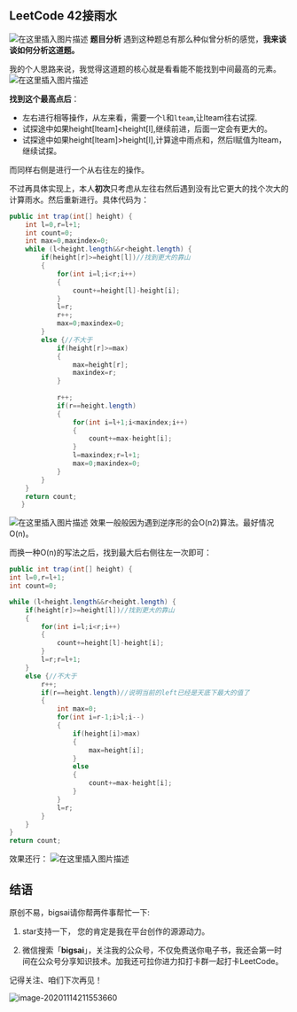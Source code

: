 ## LeetCode 42接雨水

![在这里插入图片描述](https://img-blog.csdnimg.cn/20201018144227454.png?x-oss-process=image/watermark,type_ZmFuZ3poZW5naGVpdGk,shadow_10,text_aHR0cHM6Ly9ibG9nLmNzZG4ubmV0L3FxXzQwNjkzMTcx,size_1,color_FFFFFF,t_70)
**题目分析**
遇到这种题总有那么种似曾分析的感觉，**我来谈谈如何分析这道题。**

我的个人思路来说，我觉得这道题的核心就是看看能不能找到中间最高的元素。
![在这里插入图片描述](https://img-blog.csdnimg.cn/20201018163008793.png?x-oss-process=image/watermark,type_ZmFuZ3poZW5naGVpdGk,shadow_10,text_aHR0cHM6Ly9ibG9nLmNzZG4ubmV0L3FxXzQwNjkzMTcx,size_1,color_FFFFFF,t_70)

**找到这个最高点后**：
- 左右进行相等操作，从左来看，需要一个`l`和`lteam`,让lteam往右试探.
- 试探途中如果height[lteam]<height[l],继续前进，后面一定会有更大的。
- 试探途中如果height[lteam]>height[l],计算途中雨点和，然后l赋值为lteam，继续试探。

而同样右侧是进行一个从右往左的操作。

不过再具体实现上，本人**初次**只考虑从左往右然后遇到没有比它更大的找个次大的计算雨水。然后重新进行。具体代码为：

```java
public int trap(int[] height) {
    int l=0,r=l+1;
	int count=0;
	int max=0,maxindex=0;
	while (l<height.length&&r<height.length) {
		if(height[r]>=height[l])//找到更大的靠山
		{
			for(int i=l;i<r;i++)
			{
				count+=height[l]-height[i];
			}
			l=r;
			r++;
			max=0;maxindex=0;
		}
		else {//不大于
			if(height[r]>=max)
			{
				max=height[r];
				maxindex=r;
			}
	        
			r++;
			if(r==height.length)
			{
				for(int i=l+1;i<maxindex;i++)
				{
					count+=max-height[i];
				}
				l=maxindex;r=l+1;
				max=0;maxindex=0;
			}
		}
	}
	return count;
   }
```
![在这里插入图片描述](https://img-blog.csdnimg.cn/20201018164618572.png?x-oss-process=image/watermark,type_ZmFuZ3poZW5naGVpdGk,shadow_10,text_aHR0cHM6Ly9ibG9nLmNzZG4ubmV0L3FxXzQwNjkzMTcx,size_1,color_FFFFFF,t_70)
效果一般般因为遇到逆序形的会O(n2)算法。最好情况O(n)。

而换一种O(n)的写法之后，找到最大后右侧往左一次即可：

```java
public int trap(int[] height) {
int l=0,r=l+1;
int count=0;

while (l<height.length&&r<height.length) {
	if(height[r]>=height[l])//找到更大的靠山
	{
		for(int i=l;i<r;i++)
		{
			count+=height[l]-height[i];
		}
		l=r;r=l+1;
	}
	else {//不大于
		r++;
		if(r==height.length)//说明当前的left已经是天底下最大的值了
		{
			int max=0;
			for(int i=r-1;i>l;i--)
			{
				if(height[i]>max)
				{
					max=height[i];
				}
				else
				{
					count+=max-height[i];
				}
			}
			l=r;
		}
	}
}
return count;
```
效果还行：
![在这里插入图片描述](https://img-blog.csdnimg.cn/20201018165038973.png?x-oss-process=image/watermark,type_ZmFuZ3poZW5naGVpdGk,shadow_10,text_aHR0cHM6Ly9ibG9nLmNzZG4ubmV0L3FxXzQwNjkzMTcx,size_1,color_FFFFFF,t_70)



## 结语

原创不易，bigsai请你帮两件事帮忙一下:

1. star支持一下， 您的肯定是我在平台创作的源源动力。

2. 微信搜索「**bigsai**」，关注我的公众号，不仅免费送你电子书，我还会第一时间在公众号分享知识技术。加我还可拉你进力扣打卡群一起打卡LeetCode。

记得关注、咱们下次再见！

![image-20201114211553660](https://bigsai.oss-cn-shanghai.aliyuncs.com/img/3cd335655373276f330fa2c16b0e20f6.png)